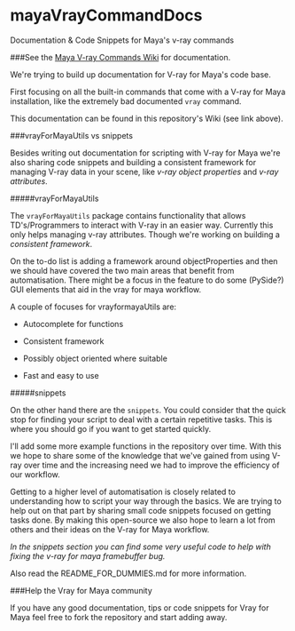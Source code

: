 mayaVrayCommandDocs
===================

Documentation & Code Snippets for Maya's v-ray commands

###See the [Maya V-ray Commands Wiki](https://github.com/BigRoy/mayaVrayCommandDocs/wiki) for documentation.

We're trying to build up documentation for V-ray for Maya's code base. 

First focusing on all the built-in commands that come with a V-ray for Maya installation, like the extremely bad documented `vray` command.

This documentation can be found in this repository's Wiki (see link above).


###vrayForMayaUtils vs snippets

Besides writing out documentation for scripting with V-ray for Maya we're also sharing code snippets and building a
consistent framework for managing V-ray data in your scene, like *v-ray object properties* and *v-ray attributes*.


#####vrayForMayaUtils

The `vrayForMayaUtils` package contains functionality that allows TD's/Programmers to interact with V-ray in an
easier way. Currently this only helps managing v-ray attributes. Though we're working on building a _consistent
framework_.

On the to-do list is adding a framework around objectProperties and then we should have covered the two
main areas that benefit from automatisation. There might be a focus in the feature to do some (PySide?) GUI elements
that aid in the vray for maya workflow.

A couple of focuses for vrayformayaUtils are:

- Autocomplete for functions

- Consistent framework

- Possibly object oriented where suitable

- Fast and easy to use


#####snippets

On the other hand there are the `snippets`. You could consider that the quick stop for finding your script to deal with
a certain repetitive tasks. This is where you should go if you want to get started quickly.

I'll add some more example functions in the repository over time. With this we hope to share some of the knowledge that we've gained from using V-ray over time and the increasing need we had to improve the efficiency of our workflow.

Getting to a higher level of automatisation is closely related to understanding how to script your way through the basics. We are trying to help out on that part by sharing small code snippets focused on getting tasks done. By making this open-source we also hope to learn a lot from others and their ideas on the V-ray for Maya workflow.

*In the snippets section you can find some very useful code to help with fixing the v-ray for maya framebuffer bug.*

Also read the README_FOR_DUMMIES.md for more information.


###Help the Vray for Maya community

If you have any good documentation, tips or code snippets for Vray for Maya feel free to fork the repository and start adding away.

